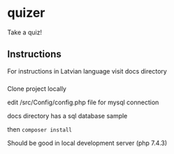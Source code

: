 # quizer
Take a quiz!


## Instructions

For instructions in Latvian language visit docs directory

### 
Clone project locally

edit /src/Config/config.php file for mysql connection

docs directory has a sql database sample

then ```composer install```

Should be good in local development server (php 7.4.3)
